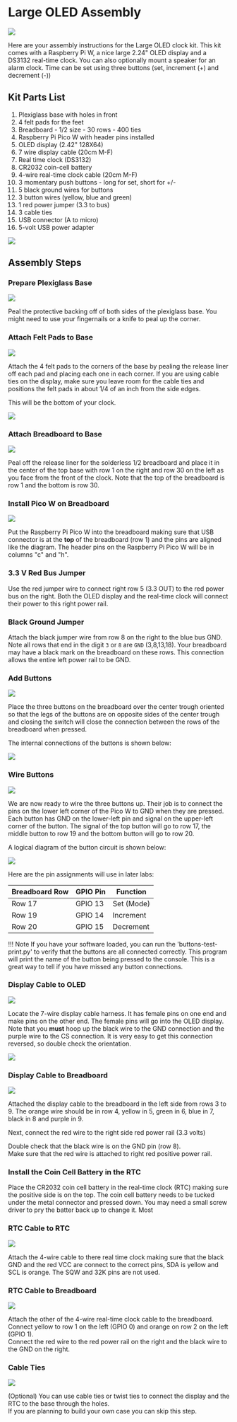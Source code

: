 # Large OLED Assembly

![](./large-oled-clock.jpg)

Here are your assembly instructions for the Large OLED clock kit.
This kit comes with a Raspberry Pi W, a nice large 2.24" OLED display and a DS3132 real-time clock.  You can also optionally mount a speaker for an alarm clock.
Time can be set using three buttons (set, increment (+) and decrement (-))

## Kit Parts List

1. Plexiglass base with holes in front
1. 4 felt pads for the feet
1. Breadboard - 1/2 size - 30 rows - 400 ties
1. Raspberry Pi Pico W with header pins installed
1. OLED display (2.42" 128X64)
1. 7 wire display cable (20cm M-F)
1. Real time clock (DS3132)
1. CR2032 coin-cell battery
1. 4-wire real-time clock cable (20cm M-F)
1. 3 momentary push buttons - long for set, short for +/-
1. 5 black ground wires for buttons
1. 3 button wires (yellow, blue and green)
1. 1 red power jumper (3.3 to bus)
1. 3 cable ties
1. USB connector (A to micro)
1. 5-volt USB power adapter

![](./parts-annotated.png)

## Assembly Steps

### Prepare Plexiglass Base

![](./peal-backing.jpg)

Peal the protective backing off of both sides of the plexiglass base.
You might need to use your fingernails or a knife to peal up the corner.

### Attach Felt Pads to Base

![](./attach-felt-pads.jpg)

Attach the 4 felt pads to the corners of the base 
by pealing the release liner off each pad and placing 
each one in each corner.  If you are using cable
ties on the display, make sure you leave room
for the cable ties and positions the felt pads in about 1/4 of an 
inch from the side edges.

This will be the bottom of your clock.

![](./base-with-felt-feet.png)

### Attach Breadboard to Base

![](./breadboard-positioning.jpg)

Peal off the release liner for the solderless 1/2 breadboard and place it 
in the center of the top base with row 1 on the right and row 30 on the left
as you face from the front of the clock.  Note that the top of the
breadboard is row 1 and the bottom is row 30.

### Install Pico W on Breadboard

![](./pico-w-on-breadboard.jpg)

Put the Raspberry Pi Pico W into the breadboard making sure that USB 
connector is at the **top** of the breadboard (row 1) and the pins are 
aligned like the diagram.  The header pins on the Raspberry Pi Pico W
will be in columns "c" and "h".

### 3.3 V Red Bus Jumper

Use the red jumper wire to connect right row 5 (3.3 OUT) to the red power bus on the right.
Both the OLED display and the real-time clock will connect their power to this right power rail.

### Black Ground Jumper

Attach the black jumper wire from row 8 on the right to the blue bus GND.
Note all rows that end in the digit `3` or `8` are `GND` (3,8,13,18).
Your breadboard may have a black mark on the breadboard on these rows.
This connection allows the entire left power rail to be GND.

### Add Buttons

![](./button-on-breadboard.jpg)

Place the three buttons on the breadboard over the center trough oriented so that the 
legs of the buttons are on opposite sides of the center trough and closing 
the switch will close the connection between the rows of the breadboard when pressed.

The internal connections of the buttons is shown below:

![](./button-connection-digram.png)

### Wire Buttons

![](./breadboard-buttons.jpg)

We are now ready to wire the three buttons up.  Their job is to connect
the pins on the lower left corner of the Pico W to GND when they
are pressed.  Each button has GND on the lower-left pin and signal on the upper-left corner
of the button.  The signal of the top button will go to row 17, the middle button to row 19 
and the bottom button will go to row 20.

A logical diagram of the button circuit is shown below:

![](./button-circut.png)

Here are the pin assignments will use in later labs:

|Breadboard Row|GPIO Pin|Function|
|---|---|---|
|Row 17|GPIO 13|Set (Mode)|
|Row 19|GPIO 14|Increment|
|Row 20|GPIO 15|Decrement|

!!! Note
    If you have your software loaded, you can run the 'buttons-test-print.py' to verify
    that the buttons are all connected correctly.  This program will print
    the name of the button being pressed to the console.  This is a great
    way to tell if you have missed any button connections.

### Display Cable to OLED

![](./display-cable-harness.jpg)

Locate the 7-wire display cable harness.  It has female pins on one end
and make pins on the other end.  The female pins will go into the OLED
display.  Note that you **must** hoop up the black wire to the GND connection
and the purple wire to the CS connection.  It is very easy to get this
connection reversed, so double check the orientation.

![](./display-connections-1.png)


### Display Cable to Breadboard

![](./breadboard-right-back.jpg)

Attached the display cable to the breadboard in the left side from rows 3 to 9.
The orange wire should be in row 4, yellow in 5, green in 6, blue in 7, black
in 8 and purple in 9.

Next, connect the red wire to the right side red power rail (3.3 volts)

Double check that the black wire is on the GND pin (row 8).  
Make sure that the red wire is attached to right red positive power rail.

### Install the Coin Cell Battery in the RTC

Place the CR2032 coin cell battery in the real-time clock (RTC) making sure the 
positive side is on the top.  The coin cell battery needs to be tucked
under the metal connector and pressed down.  You may need a small screw
driver to pry the batter back up to change it.  Most 

### RTC Cable to RTC

![](./rtc-wires.jpg)

Attach the 4-wire cable to there real time clock making sure that the black GND and the red VCC are connect to the correct pins, SDA is yellow and SCL is orange.  The SQW and 32K pins are not used.

### RTC Cable to Breadboard

![](./breadboard-right-back.jpg)

Attach the other of the 4-wire real-time clock cable to the breadboard.  
Connect yellow to row 1 on the left (GPIO 0) and orange on row 2 on the left (GPIO 1).  
Connect the red wire to the red power rail on the right and the black 
wire to the GND on the right.

### Cable Ties

![](./cable-ties-for-display.png)

(Optional) You can use cable ties or twist ties to connect 
the display and the RTC to the base through the holes.  
If you are planning to build your own case you can skip this step.
